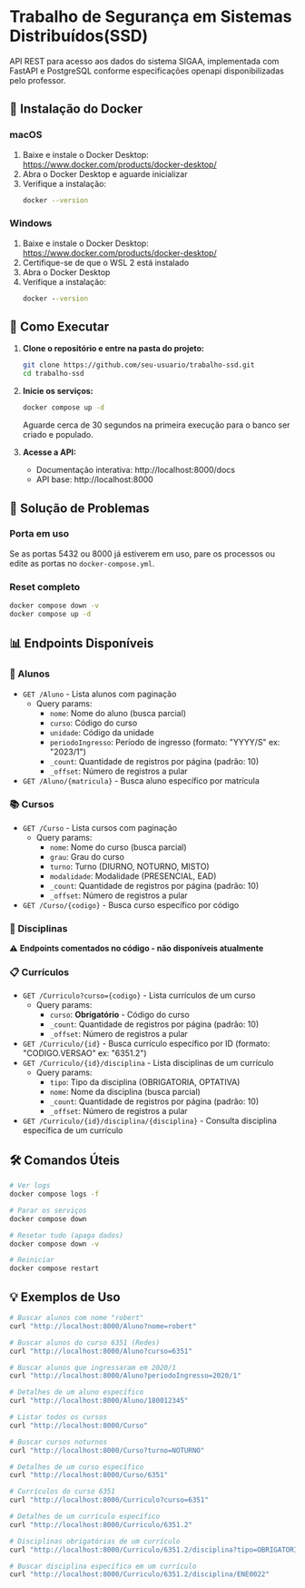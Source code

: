 # Trabalho de Segurança em Sistemas Distribuídos(SSD)

API REST para acesso aos dados do sistema SIGAA, implementada com FastAPI e PostgreSQL conforme especificações openapi disponibilizadas pelo professor.

## 🐳 Instalação do Docker

### macOS
1. Baixe e instale o Docker Desktop: https://www.docker.com/products/docker-desktop/
2. Abra o Docker Desktop e aguarde inicializar
3. Verifique a instalação:
   ```bash
   docker --version
   ```

### Windows
1. Baixe e instale o Docker Desktop: https://www.docker.com/products/docker-desktop/
2. Certifique-se de que o WSL 2 está instalado
3. Abra o Docker Desktop
4. Verifique a instalação:
   ```cmd
   docker --version
   ```

## 🚀 Como Executar

1. **Clone o repositório e entre na pasta do projeto:**
   ```bash
   git clone https://github.com/seu-usuario/trabalho-ssd.git
   cd trabalho-ssd
   ```

2. **Inicie os serviços:**
   ```bash
   docker compose up -d
   ```
   
   Aguarde cerca de 30 segundos na primeira execução para o banco ser criado e populado.

3. **Acesse a API:**
   - Documentação interativa: http://localhost:8000/docs
   - API base: http://localhost:8000

## 🐛 Solução de Problemas

### Porta em uso
Se as portas 5432 ou 8000 já estiverem em uso, pare os processos ou edite as portas no `docker-compose.yml`.

### Reset completo
```bash
docker compose down -v
docker compose up -d
```

## 📊 Endpoints Disponíveis

### 👥 Alunos
- `GET /Aluno` - Lista alunos com paginação
  - Query params:
    - `nome`: Nome do aluno (busca parcial)
    - `curso`: Código do curso
    - `unidade`: Código da unidade
    - `periodoIngresso`: Período de ingresso (formato: "YYYY/S" ex: "2023/1")
    - `_count`: Quantidade de registros por página (padrão: 10)
    - `_offset`: Número de registros a pular
- `GET /Aluno/{matricula}` - Busca aluno específico por matrícula

### 📚 Cursos  
- `GET /Curso` - Lista cursos com paginação
  - Query params:
    - `nome`: Nome do curso (busca parcial)
    - `grau`: Grau do curso
    - `turno`: Turno (DIURNO, NOTURNO, MISTO)
    - `modalidade`: Modalidade (PRESENCIAL, EAD)
    - `_count`: Quantidade de registros por página (padrão: 10)
    - `_offset`: Número de registros a pular
- `GET /Curso/{codigo}` - Busca curso específico por código

### 📖 Disciplinas
⚠️ **Endpoints comentados no código - não disponíveis atualmente**

### 📋 Currículos
- `GET /Curriculo?curso={codigo}` - Lista currículos de um curso
  - Query params:
    - `curso`: **Obrigatório** - Código do curso
    - `_count`: Quantidade de registros por página (padrão: 10)
    - `_offset`: Número de registros a pular
- `GET /Curriculo/{id}` - Busca currículo específico por ID (formato: "CODIGO.VERSAO" ex: "6351.2")
- `GET /Curriculo/{id}/disciplina` - Lista disciplinas de um currículo
  - Query params:
    - `tipo`: Tipo da disciplina (OBRIGATORIA, OPTATIVA)
    - `nome`: Nome da disciplina (busca parcial)
    - `_count`: Quantidade de registros por página (padrão: 10)
    - `_offset`: Número de registros a pular
- `GET /Curriculo/{id}/disciplina/{disciplina}` - Consulta disciplina específica de um currículo

## 🛠️ Comandos Úteis

```bash
# Ver logs
docker compose logs -f

# Parar os serviços  
docker compose down

# Resetar tudo (apaga dados)
docker compose down -v

# Reiniciar
docker compose restart
```

## 💡 Exemplos de Uso

```bash
# Buscar alunos com nome "robert"
curl "http://localhost:8000/Aluno?nome=robert"

# Buscar alunos do curso 6351 (Redes)
curl "http://localhost:8000/Aluno?curso=6351"

# Buscar alunos que ingressaram em 2020/1
curl "http://localhost:8000/Aluno?periodoIngresso=2020/1"

# Detalhes de um aluno específico
curl "http://localhost:8000/Aluno/180012345"

# Listar todos os cursos
curl "http://localhost:8000/Curso"

# Buscar cursos noturnos
curl "http://localhost:8000/Curso?turno=NOTURNO"

# Detalhes de um curso específico
curl "http://localhost:8000/Curso/6351"

# Currículos do curso 6351
curl "http://localhost:8000/Curriculo?curso=6351"

# Detalhes de um currículo específico
curl "http://localhost:8000/Curriculo/6351.2"

# Disciplinas obrigatórias de um currículo
curl "http://localhost:8000/Curriculo/6351.2/disciplina?tipo=OBRIGATORIA"

# Buscar disciplina específica em um currículo
curl "http://localhost:8000/Curriculo/6351.2/disciplina/ENE0022"
```


